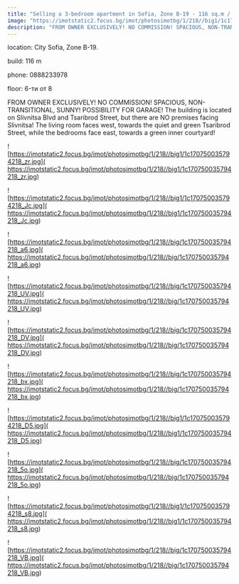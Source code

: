 ```yaml
---
title: "Selling a 3-bedroom apartment in Sofia, Zone B-19 - 116 sq.m / 259950 EUR :: imot.bg Advert"
image: "https://imotstatic2.focus.bg/imot/photosimotbg/1/218//big1/1c170750035794218_Ek.jpg"
description: "FROM OWNER EXCLUSIVELY! NO COMMISSION! SPACIOUS, NON-TRANSITIONAL, SUNNY! POSSIBILITY FOR GARAGE! The building is located on Slivnitsa Blvd and Tsaribrod Street, but there are NO premises facing Slivnitsa! The living room faces west, towards the quiet and green Tsaribrod Street, while the bedrooms face east, towards a green inner courtyard!"
---
```


location: City Sofia, Zone B-19.

build: 116 m

phone: 0888233978

floor: 6-ти от 8

FROM OWNER EXCLUSIVELY! NO COMMISSION! SPACIOUS, NON-TRANSITIONAL, SUNNY! POSSIBILITY FOR GARAGE! The building is located on Slivnitsa Blvd and Tsaribrod Street, but there are NO premises facing Slivnitsa! The living room faces west, towards the quiet and green Tsaribrod Street, while the bedrooms face east, towards a green inner courtyard!


![https://imotstatic2.focus.bg/imot/photosimotbg/1/218//big1/1c170750035794218_zr.jpg]( https://imotstatic2.focus.bg/imot/photosimotbg/1/218//big1/1c170750035794218_zr.jpg)


![https://imotstatic2.focus.bg/imot/photosimotbg/1/218//big1/1c170750035794218_Jc.jpg]( https://imotstatic2.focus.bg/imot/photosimotbg/1/218//big1/1c170750035794218_Jc.jpg)


![https://imotstatic2.focus.bg/imot/photosimotbg/1/218//big/1c170750035794218_a6.jpg]( https://imotstatic2.focus.bg/imot/photosimotbg/1/218//big/1c170750035794218_a6.jpg)


![https://imotstatic2.focus.bg/imot/photosimotbg/1/218//big/1c170750035794218_UV.jpg]( https://imotstatic2.focus.bg/imot/photosimotbg/1/218//big/1c170750035794218_UV.jpg)


![https://imotstatic2.focus.bg/imot/photosimotbg/1/218//big/1c170750035794218_DV.jpg]( https://imotstatic2.focus.bg/imot/photosimotbg/1/218//big/1c170750035794218_DV.jpg)


![https://imotstatic2.focus.bg/imot/photosimotbg/1/218//big/1c170750035794218_bx.jpg]( https://imotstatic2.focus.bg/imot/photosimotbg/1/218//big/1c170750035794218_bx.jpg)


![https://imotstatic2.focus.bg/imot/photosimotbg/1/218//big1/1c170750035794218_D5.jpg]( https://imotstatic2.focus.bg/imot/photosimotbg/1/218//big1/1c170750035794218_D5.jpg)


![https://imotstatic2.focus.bg/imot/photosimotbg/1/218//big/1c170750035794218_5o.jpg]( https://imotstatic2.focus.bg/imot/photosimotbg/1/218//big/1c170750035794218_5o.jpg)


![https://imotstatic2.focus.bg/imot/photosimotbg/1/218//big1/1c170750035794218_s8.jpg]( https://imotstatic2.focus.bg/imot/photosimotbg/1/218//big1/1c170750035794218_s8.jpg)


![https://imotstatic2.focus.bg/imot/photosimotbg/1/218//big/1c170750035794218_VB.jpg]( https://imotstatic2.focus.bg/imot/photosimotbg/1/218//big/1c170750035794218_VB.jpg)


